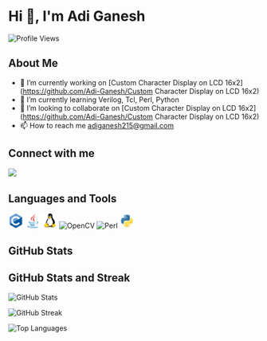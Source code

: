 # Hi 👋, I'm Adi Ganesh

![Profile Views](https://komarev.com/ghpvc/?username=Adi-Ganesh&label=Profile%20views&color=0e75b6&style=flat)

## About Me

- 🔭 I’m currently working on [Custom Character Display on LCD 16x2](https://github.com/Adi-Ganesh/Custom Character Display on LCD 16x2)
- 🌱 I’m currently learning Verilog, Tcl, Perl, Python
- 👯 I’m looking to collaborate on [Custom Character Display on LCD 16x2](https://github.com/Adi-Ganesh/Custom Character Display on LCD 16x2)
- 📫 How to reach me [adiganesh215@gmail.com](mailto:adiganesh215@gmail.com)

## Connect with me

[<img src="https://raw.githubusercontent.com/rahuldkjain/github-profile-readme-generator/master/src/images/icons/Social/linked-in-alt.svg" width="20">](https://www.linkedin.com/in//)

## Languages and Tools

<img src="https://raw.githubusercontent.com/devicons/devicon/master/icons/c/c-original.svg" width="30" height="30" alt="C"> <img src="https://raw.githubusercontent.com/devicons/devicon/master/icons/java/java-original.svg" width="30" height="30" alt="Java"> <img src="https://raw.githubusercontent.com/devicons/devicon/master/icons/linux/linux-original.svg" width="30" height="30" alt="Linux"> <img src="https://www.vectorlogo.zone/logos/opencv/opencv-icon.svg" width="30" height="30" alt="OpenCV"> <img src="https://api.iconify.design/logos-perl.svg" width="30" height="30" alt="Perl"> <img src="https://raw.githubusercontent.com/devicons/devicon/master/icons/python/python-original.svg" width="30" height="30" alt="Python">

## GitHub Stats

## GitHub Stats and Streak

<p align="left">
  <img src="https://github-readme-stats.vercel.app/api/?username=Adi-Ganesh&show_icons=true&locale=en" alt="GitHub Stats" width="45%">
</p>

<p align="left">
  <img src="https://github-readme-streak-stats.herokuapp.com/?user=Adi-Ganesh" alt="GitHub Streak" width="45%">
</p>

<p align="left">
  <img src="https://github-readme-stats.vercel.app/api/top-langs/?username=Adi-Ganesh&show_icons=true&locale=en&layout=compact" alt="Top Languages" width="45%">
</p>
